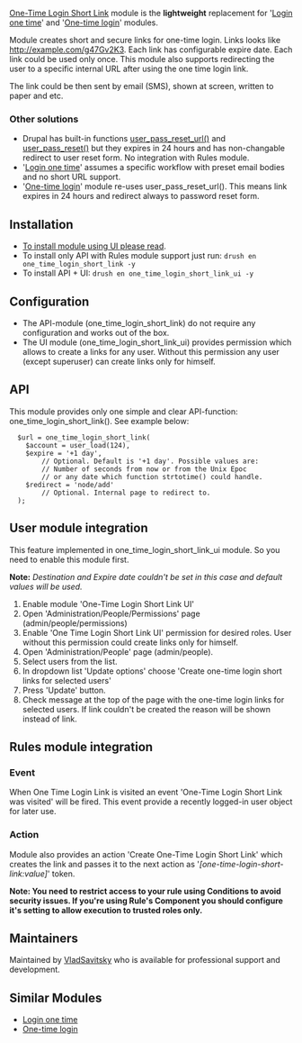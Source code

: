 [One-Time Login Short Link](https://www.drupal.org/project/one_time_login_short_link) module is the **lightweight** replacement for '[Login one time](https://www.drupal.org/project/login_one_time)' and '[One-time login](https://www.drupal.org/project/one_time_login)' modules.

Module creates short and secure links  for one-time login. Links looks like http://example.com/g47Gv2K3. Each link has configurable expire date. Each link could be used only once. This module also supports redirecting the user to a specific internal URL after using the one time login link.

The link could be then sent by email (SMS), shown at screen, written to paper and etc.

### Other solutions

* Drupal has built-in functions [user_pass_reset_url()](https://api.drupal.org/api/drupal/modules%21user%21user.module/function/user_pass_reset_url/7) and [user_pass_reset()](https://api.drupal.org/api/drupal/modules!user!user.pages.inc/function/user_pass_reset/7) but they expires in 24 hours and has non-changable redirect to user reset form. No integration with Rules module.
* '[Login one time](https://www.drupal.org/project/login_one_time)' assumes a specific workflow with preset email bodies and no short URL support.
* '[One-time login](https://www.drupal.org/project/one_time_login)' module re-uses user_pass_reset_url(). This means link expires in 24 hours and redirect always to password reset form.

## Installation

* [To install module using UI please read](https://www.drupal.org/documentation/install/modules-themes/modules-7).
* To install only API with Rules module support just run: `drush en one_time_login_short_link -y`
* To install API + UI: `drush en one_time_login_short_link_ui -y`

## Configuration

* The API-module (one_time_login_short_link) do not require any configuration and works out of the box.
* The UI module (one_time_login_short_link_ui) provides permission which allows to create a links for any user. Without this permission any user (except superuser) can create links only for himself.

## API

This module provides only one simple and clear API-function: one_time_login_short_link(). See example below:
```
  $url = one_time_login_short_link(
    $account = user_load(124),
    $expire = '+1 day',
        // Optional. Default is '+1 day'. Possible values are:
        // Number of seconds from now or from the Unix Epoc
        // or any date which function strtotime() could handle.
    $redirect = 'node/add'
        // Optional. Internal page to redirect to.
  );
```

## User module integration

This feature implemented in one_time_login_short_link_ui module. So you need to enable this module first.

**Note:** _Destination and Expire date couldn't be set in this case and default values will be used._

1. Enable module 'One-Time Login Short Link UI'
2. Open 'Administration/People/Permissions' page (admin/people/permissions)
3. Enable 'One Time Login Short Link UI' permission for desired roles. User without this permission could create links only for himself.
4. Open 'Administration/People' page (admin/people).
5. Select users from the list.
6. In dropdown list 'Update options' choose 'Create one-time login short links for selected users'
7. Press 'Update' button.
8. Check message at the top of the page with the one-time login links for selected users. If link couldn't be created the reason will be shown instead of link.


## Rules module integration

### Event
When One Time Login Link is visited  an event 'One-Time Login Short Link was visited' will be fired. This event provide a recently logged-in user object for later use.

### Action
Module also provides an action 'Create One-Time Login Short Link' which creates the link and passes it to the next action as '_[one-time-login-short-link:value]_' token.

**Note: You need to restrict access to your rule using Conditions to avoid security issues.
If you're using Rule's Component you should configure it's setting to allow execution to trusted roles only.**

## Maintainers
Maintained by [VladSavitsky](https://www.drupal.org/u/vladsavitsky) who is available for professional support and development.

## Similar Modules

* [Login one time](https://www.drupal.org/project/login_one_time)
* [One-time login](https://www.drupal.org/project/one_time_login)
